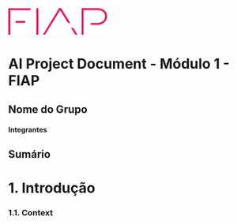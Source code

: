<img src="../assets/logo-fiap.png" alt="FIAP" width="200"/>

# AI Project Document - Módulo 1 - FIAP

## Nome do Grupo
#### Integrantes

## Sumário


# <a name="c1"></a>1. Introdução
### 1.1. Context